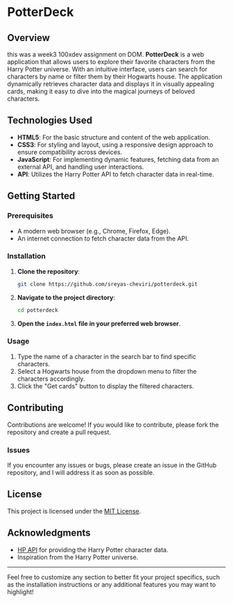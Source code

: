 
# PotterDeck

## Overview

this was a week3 100xdev assignment on DOM.
**PotterDeck** is a web application that allows users to explore their favorite characters from the Harry Potter universe. With an intuitive interface, users can search for characters by name or filter them by their Hogwarts house. The application dynamically retrieves character data and displays it in visually appealing cards, making it easy to dive into the magical journeys of beloved characters.

## Technologies Used

- **HTML5**: For the basic structure and content of the web application.
- **CSS3**: For styling and layout, using a responsive design approach to ensure compatibility across devices.
- **JavaScript**: For implementing dynamic features, fetching data from an external API, and handling user interactions.
- **API**: Utilizes the Harry Potter API to fetch character data in real-time.

## Getting Started

### Prerequisites

- A modern web browser (e.g., Chrome, Firefox, Edge).
- An internet connection to fetch character data from the API.

### Installation

1. **Clone the repository**:
   ```bash
   git clone https://github.com/sreyas-cheviri/potterdeck.git
   ```
   
2. **Navigate to the project directory**:
   ```bash
   cd potterdeck
   ```

3. **Open the `index.html` file in your preferred web browser**.

### Usage

1. Type the name of a character in the search bar to find specific characters.
2. Select a Hogwarts house from the dropdown menu to filter the characters accordingly.
3. Click the "Get cards" button to display the filtered characters.

## Contributing

Contributions are welcome! If you would like to contribute, please fork the repository and create a pull request. 

### Issues

If you encounter any issues or bugs, please create an issue in the GitHub repository, and I will address it as soon as possible.

## License

This project is licensed under the [MIT License](LICENSE).

## Acknowledgments

- [HP API](https://hp-api.onrender.com/) for providing the Harry Potter character data.
- Inspiration from the Harry Potter universe.

---

Feel free to customize any section to better fit your project specifics, such as the installation instructions or any additional features you may want to highlight!
